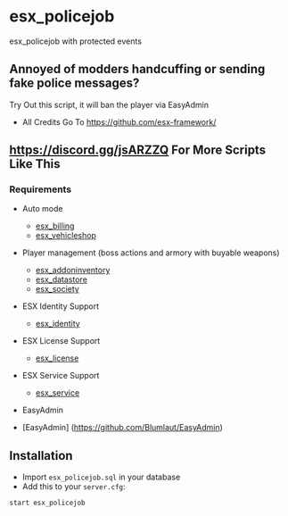# esx_policejob
esx_policejob with protected events

## Annoyed of modders handcuffing or sending fake police messages?
 Try Out this script, it will ban the player via EasyAdmin

- All Credits Go To https://github.com/esx-framework/

## https://discord.gg/jsARZZQ For More Scripts Like This

### Requirements

* Auto mode
  * [esx_billing](https://github.com/ESX-Org/esx_billing)
  * [esx_vehicleshop](https://github.com/ESX-Org/esx_vehicleshop)

* Player management (boss actions and armory with buyable weapons)
  * [esx_addoninventory](https://github.com/ESX-Org/esx_addoninventory)
  * [esx_datastore](https://github.com/ESX-Org/esx_datastore)
  * [esx_society](https://github.com/ESX-Org/esx_society)

* ESX Identity Support
  * [esx_identity](https://github.com/ESX-Org/esx_identity)

* ESX License Support
  * [esx_license](https://github.com/ESX-Org/esx_license)

* ESX Service Support
  * [esx_service](https://github.com/ESX-Org/esx_service)
  
* EasyAdmin
 * [EasyAdmin] (https://github.com/Blumlaut/EasyAdmin)



## Installation
- Import `esx_policejob.sql` in your database
- Add this to your `server.cfg`:

```
start esx_policejob
```
